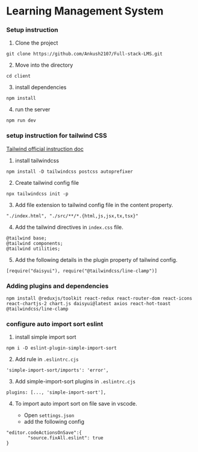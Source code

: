 # Learning Management System

### Setup instruction

1. Clone the project

```
git clone https://github.com/Ankush2107/Full-stack-LMS.git
```

2. Move into the directory

```
cd client
```

3. install dependencies

```
npm install
```

4. run the server

```
npm run dev
```

### setup instruction for tailwind CSS

[Tailwind official instruction doc](https://tailwindcss.com/docs/installation)

1. install tailwindcss

```
npm install -D tailwindcss postcss autoprefixer
```

2. Create tailwind config file

```
npx tailwindcss init -p
```

3. Add file extension to tailwind config file in the content property.

```
"./index.html", "./src/**/*.{html,js,jsx,tx,tsx}"
```

4. Add the tailwind directives in `index.css` file.

```
@tailwind base;
@tailwind components;
@tailwind utilities;
```

5. Add the following details in the plugin property of tailwind config.

```
[require("daisyui"), require("@tailwindcss/line-clamp")]
```

### Adding plugins and dependencies

```
npm install @reduxjs/toolkit react-redux react-router-dom react-icons react-chartjs-2 chart.js daisyui@latest axios react-hot-toast @tailwindcss/line-clamp
```

### configure auto import sort eslint

1. install simple import sort

```
npm i -D eslint-plugin-simple-import-sort
```

2. Add rule in `.eslintrc.cjs`

```
'simple-import-sort/imports': 'error',
```

3. Add simple-import-sort plugins in `.eslintrc.cjs` 

```
plugins: [..., 'simple-import-sort'],
```

4. To import auto import sort on file save in vscode.

    - Open `settings.json`
    - add the following  config
```
"editor.codeActionsOnSave":{
        "source.fixAll.eslint": true 
}
```